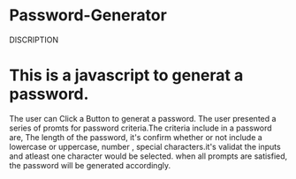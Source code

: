 # Password-Generator

DISCRIPTION

# This is a javascript to generat a password.
The user can Click a Button to generat a password. The user presented 
 a series of promts for password criteria.The criteria include in a password are,
  The length of the password, it's confirm whether or not include a lowercase
or uppercase, number , special characters.it's validat the inputs and atleast
 one character would be selected.
when all prompts are satisfied, the password will be generated accordingly.
